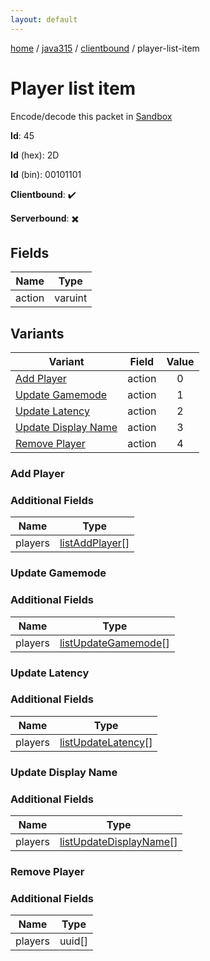 ```yaml
---
layout: default
---
```


[home](/)  /  [java315](/protocol/java315)  /  [clientbound](/protocol/java315/clientbound)  /  player-list-item

# Player list item

Encode/decode this packet in [Sandbox](../../../sandbox/java315#clientbound.player_list_item)

**Id**: 45

**Id** (hex): 2D

**Id** (bin): 00101101

**Clientbound**: ✔️

**Serverbound**: ✖️

## Fields

Name | Type
---|---
action | varuint

## Variants

Variant | Field | Value
---|---|:---:
[Add Player](#add_player) | action | 0
[Update Gamemode](#update_gamemode) | action | 1
[Update Latency](#update_latency) | action | 2
[Update Display Name](#update_display_name) | action | 3
[Remove Player](#remove_player) | action | 4

### Add Player

### Additional Fields

Name | Type
---|---
players | [listAddPlayer](/protocol/java315/types/list-add-player)[]

### Update Gamemode

### Additional Fields

Name | Type
---|---
players | [listUpdateGamemode](/protocol/java315/types/list-update-gamemode)[]

### Update Latency

### Additional Fields

Name | Type
---|---
players | [listUpdateLatency](/protocol/java315/types/list-update-latency)[]

### Update Display Name

### Additional Fields

Name | Type
---|---
players | [listUpdateDisplayName](/protocol/java315/types/list-update-display-name)[]

### Remove Player

### Additional Fields

Name | Type
---|---
players | uuid[]
